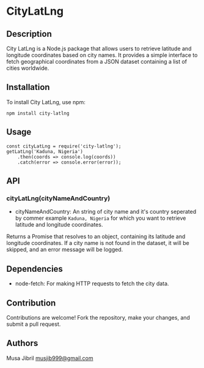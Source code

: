 # CityLatLng

## Description

City LatLng is a Node.js package that allows users to retrieve latitude and longitude coordinates based on city names. It provides a simple interface to fetch geographical coordinates from a JSON dataset containing a list of cities worldwide.

## Installation

To install City LatLng, use npm:
    
    npm install city-latlng

## Usage

    const cityLatLng = require('city-latlng');
    getLatLng('Kaduna, Nigeria')
        .then(coords => console.log(coords))
        .catch(error => console.error(error));

## API
### cityLatLng(cityNameAndCountry)

 - cityNameAndCountry: An string of city name and it's country seperated by commer example `Kaduna, Nigeria` for which you want to retrieve latitude and longitude coordinates.

Returns a Promise that resolves to an object, containing its latitude and longitude coordinates. If a city name is not found in the dataset, it will be skipped, and an error message will be logged.

## Dependencies

- node-fetch: For making HTTP requests to fetch the city data.

## Contribution

Contributions are welcome! Fork the repository, make your changes, and submit a pull request.

## Authors

Musa Jibril [musjib999@gmail.com](mailto:musjib999@gmail.com)

